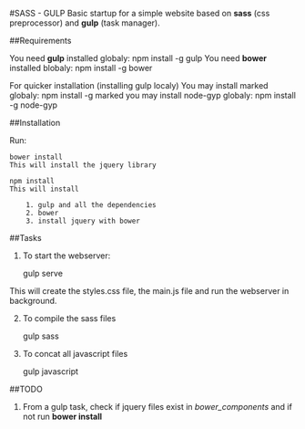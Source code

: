#SASS - GULP
Basic startup for a simple website based on **sass** (css preprocessor) and **gulp** (task manager).

##Requirements

You need **gulp** installed globaly: npm install -g gulp
You need **bower** installed blobaly: npm install -g bower

For quicker installation (installing gulp localy)
You may install marked globaly: npm install -g marked
you may install node-gyp globaly: npm install -g node-gyp

##Installation

Run:
    
    bower install
    This will install the jquery library

    npm install
    This will install

        1. gulp and all the dependencies
        2. bower
        3. install jquery with bower


##Tasks

1. To start the webserver:

    gulp serve

This will create the styles.css file, the main.js file and run the webserver in background.

2. To compile the sass files

    gulp sass

3. To concat all javascript files

    gulp javascript    


##TODO

1. From a gulp task, check if jquery files exist in *bower_components* and if not run **bower install**

